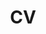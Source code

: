 ---
layout: cv
permalink: /cv/
title: CV
nav: true
nav_order: 4
cv_pdf: CV-EN.pdf
cv_fr_pdf: CV-FR.pdf
description: You can find my CV and some information about me here (FR <- and -> EN)! Click on the PDF Icons top right.
---